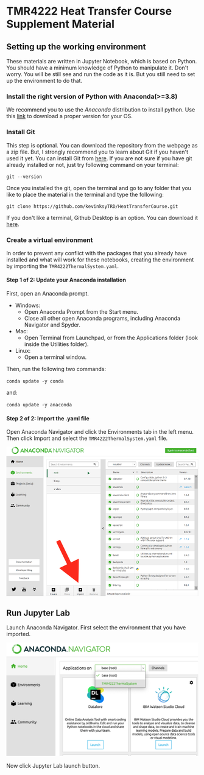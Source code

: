 # TMR4222 Heat Transfer Course Supplement Material

## Setting up the working environment
These materials are written in Jupyter Notebook, which is based on Python. You should have a 
minimum knowledge of Python to manipulate it. Don't worry. You will be still see and run the 
code as it is. But you still need to set up the environment to do that. 

### Install the right version of Python with Anaconda(>=3.8)
We recommend you to use the <em>Anaconda</em> distribution to install python. Use this 
[link](https://www.anaconda.com/download) to download a proper version for your OS.

### Install Git
This step is optional. You can download the repository from the webpage as a zip file. But, I 
strongly recommend you to learn about Git if you haven't used it yet. You can install Git from 
[here](https://git-scm.com/downloads). If you are not sure if you have git already installed or 
not, just try following command on your terminal:
```commandline
git --version
```
Once you installed the git, open the terminal and go to any folder that you like to place the 
material in the terminal and type the following:
```commandline
git clone https://github.com/kevinksyTRD/HeatTransferCourse.git
```

If you don't like a terminal, Github Desktop is an option. You can download it 
[here](https://desktop.github.com/).

### Create a virtual environment
In order to prevent any conflict with the packages that you already have installed and what will 
work for these notebooks, creating the environment by importing the `TMR4222ThermalSystem.yaml`. 

#### Step 1 of 2: Update your Anaconda installation 
First, open an Anaconda prompt. 
- Windows:
    - Open Anaconda Prompt from the Start menu.
    - Close all other open Anaconda programs, including Anaconda Navigator and Spyder.
- Mac:
    - Open Terminal from Launchpad, or from the Applications folder (look inside the Utilities folder).
- Linux:
    - Open a terminal window.

Then, run the following two commands:

`conda update -y conda`

and:

`conda update -y anaconda`

#### Step 2 of 2: Import the .yaml file

Open Anaconda Navigator and click the Environments tab in the left menu. 
Then click Import and select the `TMR4222ThermalSystem.yaml` file.

![yaml import](images/navigator-import-environment.png)

## Run Jupyter Lab
Launch Anaconda Navigator. First select the environment that you have imported.

![Select environment](images/navigator-select-environment.png)

Now click Jupyter Lab launch button.